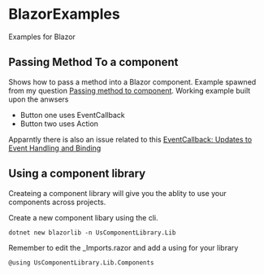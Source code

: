# BlazorExamples
Examples for Blazor


## Passing Method To a component

Shows how to pass a method into a Blazor component.  Example spawned from my question [Passing method to component](https://stackoverflow.com/q/56831266/1841839). Working example built upon the anwsers

- Button one uses EventCallback
- Button two uses Action 

Apparntly there is also an issue related to this [EventCallback: Updates to Event Handling and Binding](https://github.com/aspnet/AspNetCore/issues/6351)


## Using a component library

Createing a component library will give you the ablity to use your components across projects.

Create a new component libary using the cli.

    dotnet new blazorlib -n UsComponentLibrary.Lib

Remember to edit the _Imports.razor and add a using for your library 

    @using UsComponentLibrary.Lib.Components
